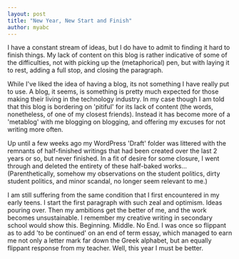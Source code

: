 ```yaml
---
layout: post
title: "New Year, New Start and Finish"
author: myabc
---
```



I have a constant stream of ideas, but I do have to admit to finding it hard to finish things. My lack of content on this blog is rather indicative of some of the difficulties, not with picking up the (metaphorical) pen, but with laying it to rest, adding a full stop, and closing the paragraph.

While I've liked the idea of having a blog, its not something I have really put to use. A blog, it seems, is something is pretty much expected for those making their living in the technology industry. In my case though I am told that this blog is bordering on 'pitiful' for its lack of content (the words, nonetheless, of one of my closest friends). Instead it has become more of a 'metablog' with me blogging on blogging, and offering my excuses for not writing more often.

Up until a few weeks ago my WordPress 'Draft' folder was littered with the remnants of half-finished writings that had been created over the last 2 years or so, but never finished. In a fit of desire for some closure, I went through and deleted the entirety of these half-baked works... (Parenthetically, somehow my observations on the student politics, dirty student politics, and minor scandal, no longer seem relevant to me.)

I am still suffering from the same condition that I first encountered in my early teens. I start the first paragraph with such zeal and optimism. Ideas pouring over. Then my ambitions get the better of me, and the work becomes unsustainable. I remember my creative writing in secondary school would show this. Beginning. Middle. No End. I was once so flippant as to add 'to be continued' on an end of term essay, which managed to earn me not only a letter mark far down the Greek alphabet, but an equally flippant response from my teacher. Well, this year I must be better.
